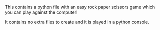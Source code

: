 This contains a python file with an easy rock paper scissors game which you can play against the computer!

It contains no extra files to create and it is played in a python console. 
